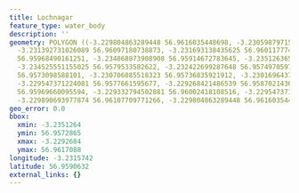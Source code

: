 ```yaml
---
title: Lochnagar
feature_type: water_body
description: ''
geometry: POLYGON ((-3.229804863289448 56.9616035448698, -3.230598797157723 56.96170883340873,
  -3.231392731026089 56.96097180738873, -3.231693138435625 56.96011777487911, -3.232787479713616
  56.95968490161251, -3.234868873908908 56.95914672783645, -3.235126365974275 56.95877234149539,
  -3.234525551155025 56.9579533582622, -3.232422699287648 56.95749705979659, -3.231306900337574
  56.9573098588101, -3.230706085518323 56.95736835921912, -3.230169643715415 56.95728645862049,
  -3.229547371224081 56.9577661595677, -3.229268421486539 56.95870214363776, -3.22944008286348
  56.95969660095594, -3.229332794502881 56.96002418108516, -3.229547371224081 56.96071442978855,
  -3.229890693977874 56.96107709771266, -3.229804863289448 56.9616035448698))
geo_error: 0.0
bbox:
  xmin: -3.2351264
  ymin: 56.9572865
  xmax: -3.2292684
  ymax: 56.9617088
longitude: -3.2315742
latitude: 56.9590632
external_links: {}
---
```

